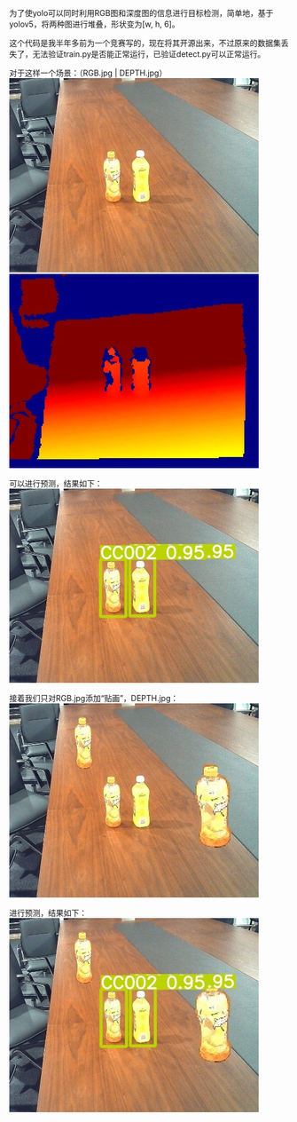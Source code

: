 为了使yolo可以同时利用RGB图和深度图的信息进行目标检测，简单地，基于yolov5，将两种图进行堆叠，形状变为[w, h, 6]。

这个代码是我半年多前为一个竞赛写的，现在将其开源出来，不过原来的数据集丢失了，无法验证train.py是否能正常运行，已验证detect.py可以正常运行。

对于这样一个场景：（RGB.jpg  |  DEPTH.jpg）
![本地图片](RGB.jpg)
![本地图片](DEPTH.jpg)

可以进行预测，结果如下：
![本地图片](RGB_DEPTH.jpg)

接着我们只对RGB.jpg添加“贴画”，DEPTH.jpg：
![本地图片](RGB-sticker.jpg)

进行预测，结果如下：
![本地图片](RGB_DEPTH_sticker.jpg)
